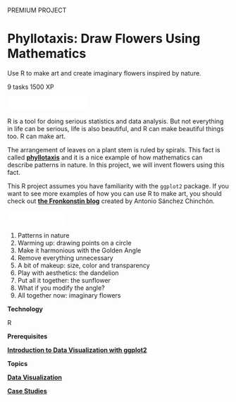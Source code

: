 PREMIUM PROJECT
# Phyllotaxis: Draw Flowers Using Mathematics

Use R to make art and create imaginary flowers inspired by nature.

9 tasks
1500 XP

<img src="style-project-description.svg" width="180" height="30" alt="css-in-readme">

R is a tool for doing serious statistics and data analysis. But not everything in life can be serious, life is also beautiful, and R can make beautiful things too. R can make art.

The arrangement of leaves on a plant stem is ruled by spirals. This fact is called [**phyllotaxis**](https://en.wikipedia.org/wiki/Phyllotaxis) and it is a nice example of how mathematics can describe patterns in nature. In this project, we will invent flowers using this fact.

This R project assumes you have familiarity with the `ggplot2` package. If you want to see more examples of how you can use R to make art, you should check out [**the Fronkonstin blog**](https://fronkonstin.com/) created by Antonio Sánchez Chinchón.

<img src="style-project-tasks.svg" width="130" height="30" alt="css-in-readme">

1. Patterns in nature
2. Warming up: drawing points on a circle
3. Make it harmonious with the Golden Angle
4. Remove everything unnecessary
5. A bit of makeup: size, color and transparency
6. Play with aesthetics: the dandelion
7. Put all it together: the sunflower
8. What if you modify the angle?
9. All together now: imaginary flowers

**Technology**

R

**Prerequisites**

[**Introduction to Data Visualization with ggplot2**](https://github.com/Torregu/DataCamp/tree/main/Courses/Data%20Visualization/R/Introduction%20to%20Data%20Visualization%20with%20ggplot2)

**Topics**

[**Data Visualization**](https://github.com/Torregu/DataCamp/tree/main/Projects/Data%20Visualization/R)

[**Case Studies**](https://github.com/Torregu/DataCamp/tree/main/Projects/Case%20Studies/R)
